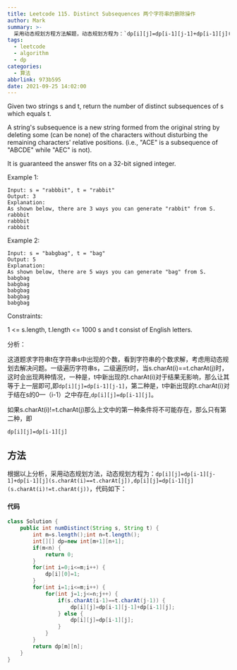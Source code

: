 ```yaml
---
title: Leetcode 115. Distinct Subsequences 两个字符串的删除操作
author: Mark
summary: >-
  采用动态规划方程方法解题，动态规划方程为：`dp[i][j]=dp[i-1][j-1]+dp[i-1][j](s.charAt(i)==t.charAt[j]),dp[i][j]=dp[i-1][j](s.charAt(i)!=t.charAt(j))`
tags:
  - leetcode
  - algorithm
  - dp
categories:
  - 算法
abbrlink: 973b595
date: 2021-09-25 14:02:00
---
```


Given two strings s and t, return the number of distinct subsequences of s which equals t.

A string's subsequence is a new string formed from the original string by deleting some (can be none) of the characters without disturbing the remaining characters' relative positions. (i.e., "ACE" is a subsequence of "ABCDE" while "AEC" is not).

It is guaranteed the answer fits on a 32-bit signed integer.

 

Example 1:
```
Input: s = "rabbbit", t = "rabbit"
Output: 3
Explanation:
As shown below, there are 3 ways you can generate "rabbit" from S.
rabbbit
rabbbit
rabbbit
```
Example 2:
```
Input: s = "babgbag", t = "bag"
Output: 5
Explanation:
As shown below, there are 5 ways you can generate "bag" from S.
babgbag
babgbag
babgbag
babgbag
babgbag
```

Constraints:

1 <= s.length, t.length <= 1000
s and t consist of English letters.

分析：

这道题求字符串t在字符串s中出现的个数，看到字符串的个数求解，考虑用动态规划去解决问题。一级遍历字符串s，二级遍历t时，当s.charAt(i)==t.charAt(j)时，这时会出现两种情况，一种是，t中新出现的t.charAt(i)对于结果无影响，那么让其等于上一层即可,即`dp[i][j]=dp[i-1][j-1]`，第二种是，t中新出现的t.charAt(i)对于结在s的0—（i-1）之中存在,`dp[i][j]=dp[i-1][j]`。

如果s.charAt(i)!=t.charAt(j)那么上文中的第一种条件将不可能存在，那么只有第二种，即

`dp[i][j]=dp[i-1][j]`



## 方法

根据以上分析，采用动态规划方法，动态规划方程为：`dp[i][j]=dp[i-1][j-1]+dp[i-1][j](s.charAt(i)==t.charAt[j]),dp[i][j]=dp[i-1][j](s.charAt(i)!=t.charAt(j))`，代码如下：

#### 代码

```java
class Solution {
    public int numDistinct(String s, String t) {
        int m=s.length();int n=t.length();
        int[][] dp=new int[m+1][n+1];
        if(m<n) {
            return 0;
        }
        for(int i=0;i<=m;i++) {
            dp[i][0]=1;
        }
        for(int i=1;i<=m;i++) {
            for(int j=1;j<=n;j++) {
                if(s.charAt(i-1)==t.charAt(j-1)) {
                    dp[i][j]=dp[i-1][j-1]+dp[i-1][j];
                } else {
                    dp[i][j]=dp[i-1][j];
                }
            }
        }
        return dp[m][n];
    }
}
```

